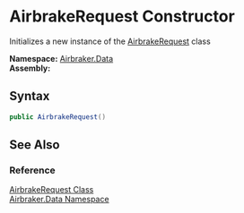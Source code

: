 AirbrakeRequest Constructor
===========================
Initializes a new instance of the [AirbrakeRequest][1] class

**Namespace:** [Airbraker.Data][2]  
**Assembly:**

Syntax
------

```csharp
public AirbrakeRequest()
```


See Also
--------

### Reference
[AirbrakeRequest Class][1]  
[Airbraker.Data Namespace][2]  

[1]: README.md
[2]: ../README.md